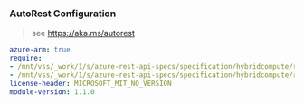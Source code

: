 ### AutoRest Configuration

> see https://aka.ms/autorest

``` yaml
azure-arm: true
require:
- /mnt/vss/_work/1/s/azure-rest-api-specs/specification/hybridcompute/resource-manager/readme.md
- /mnt/vss/_work/1/s/azure-rest-api-specs/specification/hybridcompute/resource-manager/readme.go.md
license-header: MICROSOFT_MIT_NO_VERSION
module-version: 1.1.0

```
